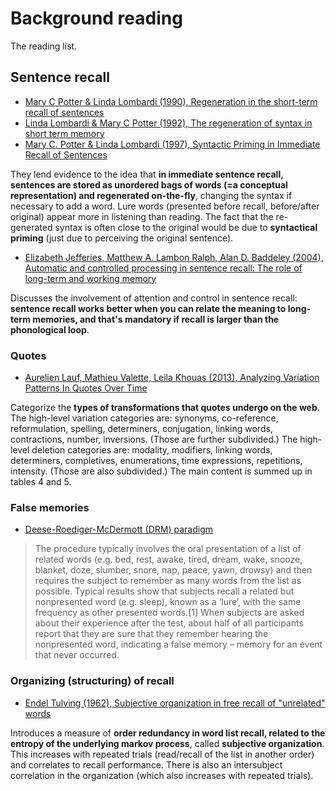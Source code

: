 # Background reading

The reading list.

## Sentence recall

* [Mary C Potter & Linda Lombardi (1990), Regeneration in the short-term recall of sentences](http://dx.doi.org/10.1016/0749-596X(90)90042-X)
* [Linda Lombardi & Mary C Potter (1992), The regeneration of syntax in short term memory](http://dx.doi.org/10.1016/0749-596X(92)90036-W)
* [Mary C. Potter & Linda Lombardi (1997), Syntactic Priming in Immediate Recall of Sentences](http://dx.doi.org/10.1006/jmla.1997.2546)

They lend evidence to the idea that **in immediate sentence recall, sentences are stored as unordered bags of words (=a conceptual representation) and regenerated on-the-fly**, changing the syntax if necessary to add a word. Lure words (presented before recall, before/after original) appear more in listening than reading. The fact that the re-generated syntax is often close to the original would be due to **syntactical priming** (just due to perceiving the original sentence).

* [Elizabeth Jefferies, Matthew A. Lambon Ralph, Alan D. Baddeley (2004), Automatic and controlled processing in sentence recall: The role of long-term and working memory](http://dx.doi.org/10.1016/j.jml.2004.07.005)

Discusses the involvement of attention and control in sentence recall: **sentence recall works better when you can relate the meaning to long-term memories, and that's mandatory if recall is larger than the phonological loop**.

### Quotes

* [Aurelien Lauf, Mathieu Valette, Leila Khouas (2013), Analyzing Variation Patterns In Quotes Over Time](http://rcs.cic.ipn.mx/2013_70/Analyzing%20Variation%20Patterns%20In%20Quotes%20Over%20Time.pdf)

Categorize the **types of transformations that quotes undergo on the web**. The high-level variation categories are: synonyms, co-reference, reformulation, spelling, determiners, conjugation, linking words, contractions, number, inversions. (Those are further subdivided.) The high-level deletion categories are: modality, modifiers, linking words, determiners, completives, enumerations, time expressions, repetitions, intensity. (Those are also subdivided.) The main content is summed up in tables 4 and 5.


### False memories

* [Deese-Roediger-McDermott (DRM) paradigm](https://en.wikipedia.org/wiki/Deese%E2%80%93Roediger%E2%80%93McDermott_paradigm)

> The procedure typically involves the oral presentation of a list of related words (e.g. bed, rest, awake, tired, dream, wake, snooze, blanket, doze, slumber, snore, nap, peace, yawn, drowsy) and then requires the subject to remember as many words from the list as possible. Typical results show that subjects recall a related but nonpresented word (e.g. sleep), known as a ‘lure’, with the same frequency as other presented words.[1] When subjects are asked about their experience after the test, about half of all participants report that they are sure that they remember hearing the nonpresented word, indicating a false memory – memory for an event that never occurred.

### Organizing (structuring) of recall

* [Endel Tulving (1962), Subjective organization in free recall of "unrelated" words](http://www.alicekim.ca/PsycholRev62_62.pdf)

Introduces a measure of **order redundancy in word list recall, related to the entropy of the underlying markov process**, called **subjective organization**. This increases with repeated trials (read/recall of the list in another order) and correlates to recall performance. There is also an intersubject correlation in the organization (which also increases with repeated trials).
